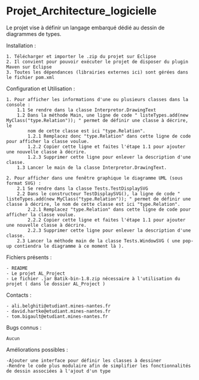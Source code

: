 # Projet_Architecture_logicielle

Le projet vise à définir un langage embarqué dédié au dessin de diagrammes de types.

Installation :

    1. Télécharger et importer le .zip du projet sur Eclipse 
    2. Il convient pour pouvoir exécuter le projet de disposer du plugin Maven sur Eclipse
    3. Toutes les dépendances (librairies externes ici) sont gérées dans le fichier pom.xml
        

Configuration et Utilisation :

    1. Pour afficher les informations d'une ou plusieurs classes dans la console :
        1.1 Se rendre dans la classe Interpretor.DrawingText
        1.2 Dans la méthode Main, une ligne de code " listeTypes.add(new MyClass("type.Relation")); " permet de définir une classe à décrire, le
            nom de cette classe est ici "type.Relation".
            1.2.1 Remplacez donc "type.Relation" dans cette ligne de code pour afficher la classe voulue.
            1.2.2 Copier cette ligne et faites l'étape 1.1 pour ajouter une nouvelle classe à décrire.
            1.2.3 Supprimer cette ligne pour enlever la description d'une classe.
        1.3 Lancer le main de la classe Interpretor.DrawingText.
    
    2. Pour afficher dans une fenêtre graphique le diagramme UML (sous format SVG) :
        2.1 Se rendre dans la classe Tests.TestDisplaySVG
        2.2 Dans le constructeur TestDisplaySVG(), la ligne de code " listeTypes.add(new MyClass("type.Relation")); " permet de définir une classe à décrire, le nom de cette classe est ici "type.Relation".
            2.2.1 Remplacez "type.Relation" dans cette ligne de code pour afficher la classe voulue.
            2.2.2 Copier cette ligne et faites l'étape 1.1 pour ajouter une nouvelle classe à décrire.
            2.2.3 Supprimer cette ligne pour enlever la description d'une classe.
        2.3 Lancer la méthode main de la classe Tests.WindowSVG ( une pop-up contiendra le diagramme à ce moment là ).
    
Fichiers présents :

    - README
    - Le projet AL_Project
    - Le fichier .jar Batik-bin-1.8.zip nécessaire à l'utilisation du projet ( dans le dossier AL_Project )
    
Contacts :

    - ali.belghiti@etudiant.mines-nantes.fr
    - david.hartke@etudiant.mines-nantes.fr
    - tom.bigault@etudiant.mines-nantes.fr
        
Bugs connus :
    
    Aucun

Améliorations possibles :
    
    -Ajouter une interface pour définir les classes à dessiner
    -Rendre le code plus modulaire afin de simplifier les fonctionnalités de dessin associées à l'ajout d'un type
